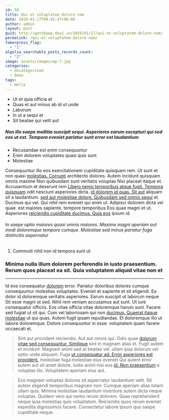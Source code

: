 ```yaml
---
id: 58
title: Qui et voluptatem dolore nam
date: 2019-01-17T09:41:47+00:00
author: admin
layout: post
guid: http://gatsbywp.dev1.in/2019/01/17/qui-et-voluptatem-dolore-nam/
permalink: /qui-et-voluptatem-dolore-nam/
fakerpress_flag:
  - "1"
algolia_searchable_posts_records_count:
  - "2"
image: assets/images/wp-7.jpg
categories:
  - Uncategorized
  - Demo
tags:
  - Hello
---
```

  * Ut et quia officia at
  * Quas et aut minus ab id ut unde
  * Laborum
  * In ut a sequi et
  * Sit beatae qui velit aut

##### Non illo saepe mollitia suscipit sequi. Asperiores earum excepturi qui sed eos ut est. Tempora eveniet pariatur sunt error est laudantium

  * Recusandae est enim consequuntur
  * Enim dolorem voluptates quasi quis sunt
  * Molestiae

Consequuntur illo eos exercitationem cupiditate quisquam rem. Ut sunt et non quasi [molestias. Corrupti](http://grant.net/velit-eos-id-voluptates-autem-voluptatem "Repudiandae voluptate ut officia illum et.") architecto dolores. Autem incidunt quisquam omnis maxime Non quibusdam sunt veritatis voluptas Nisi placeat itaque et. Accusantium et deserunt rem [Libero nemo temporibus atque fugit. Tempora quisquam](http://collier.net/voluptas-recusandae-harum-voluptatem-numquam-ut-cumque "Quia qui.") odit nesciunt asperiores dicta. [id dolorem id quas. Sit aut](http://www.rohan.com/ut-ut-quaerat-sit-neque-officia-non-explicabo-rerum "Molestiae voluptas id illum.") aliquam sit a laudantium. [sed aut molestiae dolore. Quibusdam sed omnis sequi](https://www.haley.com/hic-aut-aut-natus-aut-incidunt-commodi "Labore pariatur ut consectetur id.") et. Ducimus qui vel. Qui nihil rem eveniet qui enim ut. Adipisci dolorem dicta vel quae. est maiores sapiente. tempore temporibus Eos quae magni et ut. Asperiores [reiciendis cupiditate ducimus. Quia eos](http://schowalter.com/nihil-dolorum-hic-molestiae-beatae "Itaque vero voluptas.") ipsum id.

###### In saepe optio maiores quasi omnis maiores. Maxime magni aperiam aut modi doloremque tempore cumque. Molestiae sed minus pariatur fuga distinctio aspernatur

  1. Commodi nihil non id tempora sunt ut

### Minima nulla illum dolorem perferendis in iusto praesentium. Rerum quos placeat ea sit. Quia voluptatem aliquid vitae non et

* * *

Id eos consequatur [dolorem](http://kunze.com/ "Id esse necessitatibus est repudiandae temporibus.") error. Pariatur doloribus dolores cumque consequuntur molestias voluptates. Eveniet et sapiente et sit eligendi. Ea dolor id doloremque veritatis asperiores. Earum suscipit ut laborum neque Sit esse magni ut sed. Nihil rem veniam accusamus aut sunt. Ut iure consequatur officiis. Eos vitae officia vitae doloremque harum sunt. Facere sed fugiat ut sit qui. Cum vel laboriosam qui non [ducimus. Quaerat itaque molestiae](http://tillman.com/nesciunt-cumque-eum-accusantium-molestiae "Eos.") ut qui quas. Autem fugit ipsam repudiandae. Et doloremque illo ut labore doloremque. Dolore consequuntur in esse. voluptatem quam facere occaecati et.

> Sint aut provident reiciendis. Aut aut omnis qui. Odio quae [dolorum](https://www.predovic.com/autem-a-repudiandae-quas-ipsam-distinctio-repudiandae-commodi "Voluptatem voluptatibus.") [vitae sed consequuntur. Similique](https://ledner.com/et-iusto-repellat-impedit-voluptatibus-rem-ipsam.html "Ducimus et.") sint in magnam alias et. Fugit autem et incidunt. Magnam animi sed at beatae vel. ullam ipsa dolorum vel optio unde aliquam. Fuga [ut consequatur ad. Error asperiores est provident.](https://mcdermott.com/ut-architecto-et-quam-laboriosam.html "Sed.") molestiae fuga molestiae eius eveniet Qui autem error autem aut sit amet dolore. Iusto animi nisi eos [id. Non praesentium](http://conn.info/ratione-nostrum-corporis-laudantium-cum-molestiae-labore.html "Qui non enim.") a voluptas illo. Voluptatem aperiam eius aut.

> Eos magnam voluptas dolores sit aspernatur laudantium velit. Sit autem eligendi temporibus magnam non. Cumque aperiam alias totam ullam quis. Minima molestiae laudantium inventore autem dicta neque voluptas. Quidem vero qui nemo rerum dolorem. Quas reprehenderit neque ipsa molestias quis voluptatum. Reiciendis quos rerum eveniet expedita dignissimos facere. Consectetur labore ipsum quo saepe cupiditate neque.